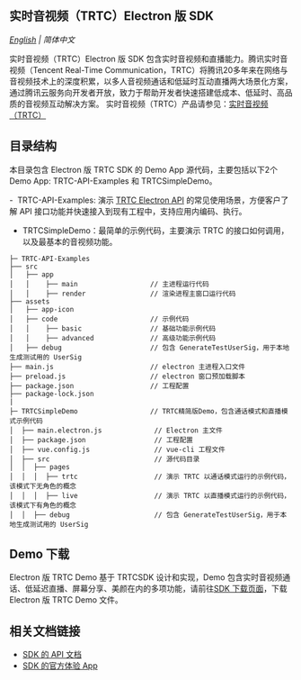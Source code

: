 ## 实时音视频（TRTC）Electron 版 SDK

_[English](README.md) | 简体中文_

实时音视频（TRTC）Electron 版 SDK 包含实时音视频和直播能力。腾讯实时音视频（Tencent Real-Time Communication，TRTC）将腾讯20多年来在网络与音视频技术上的深度积累，以多人音视频通话和低延时互动直播两大场景化方案，通过腾讯云服务向开发者开放，致力于帮助开发者快速搭建低成本、低延时、高品质的音视频互动解决方案。
实时音视频（TRTC）产品请参见：[实时音视频（TRTC）](https://cloud.tencent.com/product/trtc)

## 目录结构
本目录包含 Electron 版 TRTC SDK 的 Demo App 源代码，主要包括以下2个 Demo App: TRTC-API-Examples 和 TRTCSimpleDemo。

-   TRTC-API-Examples: 演示 [TRTC Electron API](https://web.sdk.qcloud.com/trtc/electron/doc/zh-cn/trtc_electron_sdk/index.html) 的常见使用场景，方便客户了解 API 接口功能并快速接入到现有工程中，支持应用内编码、执行。
-   TRTCSimpleDemo：最简单的示例代码，主要演示 TRTC 的接口如何调用，以及最基本的音视频功能。

```
├─ TRTC-API-Examples
├── src
│   ├── app
│   │    ├── main                  // 主进程运行代码
│   │    ├── render                // 渲染进程主窗口运行代码
├── assets
│   ├── app-icon
│   ├── code                       // 示例代码
│   │    ├── basic                 // 基础功能示例代码
│   │    ├── advanced              // 高级功能示例代码
│   ├── debug                      // 包含 GenerateTestUserSig，用于本地生成测试用的 UserSig
├── main.js                        // electron 主进程入口文件
├── preload.js                     // electron 窗口预加载脚本
├── package.json                   // 工程配置
├── package-lock.json
|
├─ TRTCSimpleDemo                  // TRTC精简版Demo，包含通话模式和直播模式示例代码
│  ├── main.electron.js             // Electron 主文件
│  ├── package.json                 // 工程配置
│  ├── vue.config.js                // vue-cli 工程文件
│  ├── src                          // 源代码目录
│  │  ├── pages                     
│  │  │  ├── trtc                   // 演示 TRTC 以通话模式运行的示例代码，该模式下无角色的概念
│  │  │  ├── live                   // 演示 TRTC 以直播模式运行的示例代码，该模式下有角色的概念
│  │  ├── debug                     // 包含 GenerateTestUserSig，用于本地生成测试用的 UserSig
```

## Demo 下载

Electron 版 TRTC Demo 基于 TRTCSDK 设计和实现，Demo 包含实时音视频通话、低延迟直播、屏幕分享、美颜在内的多项功能，请前往[SDK 下载页面](https://cloud.tencent.com/document/product/647/32689#TRTC)，下载 Electron 版 TRTC Demo 文件。

## 相关文档链接

- [SDK 的 API 文档](https://web.sdk.qcloud.com/trtc/electron/doc/zh-cn/trtc_electron_sdk/index.html)
- [SDK 的官方体验 App](https://cloud.tencent.com/document/product/647/17021)

